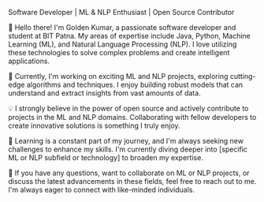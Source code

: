 Software Developer | ML & NLP Enthusiast | Open Source Contributor

👋 Hello there! I'm Golden Kumar, a passionate software developer and student at BIT Patna. My areas of expertise include Java, Python, Machine Learning (ML), and Natural Language Processing (NLP). I love utilizing these technologies to solve complex problems and create intelligent applications.

🔭 Currently, I'm working on exciting ML and NLP projects, exploring cutting-edge algorithms and techniques. I enjoy building robust models that can understand and extract insights from vast amounts of data.

💡 I strongly believe in the power of open source and actively contribute to projects in the ML and NLP domains. Collaborating with fellow developers to create innovative solutions is something I truly enjoy.

🌱 Learning is a constant part of my journey, and I'm always seeking new challenges to enhance my skills. I'm currently diving deeper into [specific ML or NLP subfield or technology] to broaden my expertise.

💬 If you have any questions, want to collaborate on ML or NLP projects, or discuss the latest advancements in these fields, feel free to reach out to me. I'm always eager to connect with like-minded individuals.

<!---
golden7187/golden7187 is a ✨ special ✨ repository because its `README.md` (this file) appears on your GitHub profile.
You can click the Preview link to take a look at your changes.
--->
